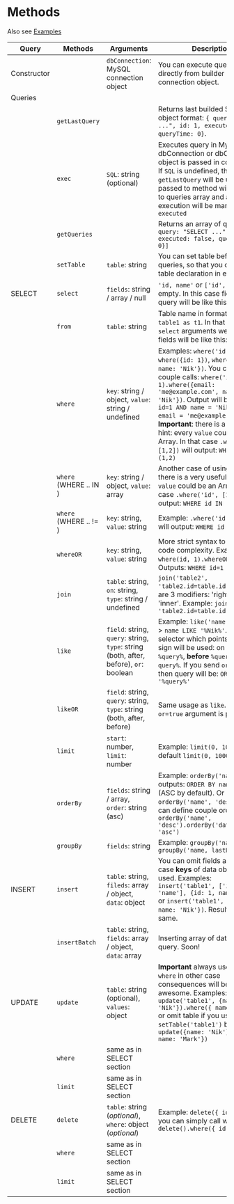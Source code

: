 # Methods
Also see [Examples](https://github.com/niklucky/mysql-query-builder/docs/EXAMPLES.md)

| Query | Methods | Arguments | Description  |
| ----- | ------- | -------- | -----------  |
| Constructor | | `dbConnection`: MySQL connection object | You can execute queries directly from builder if you pass connection object. |
| Queries | | | |
| | `getLastQuery`  | | Returns last builded SQL in an object format: `{ query: "SELECT ...", id: 1, executed: false, queryTime: 0}`. |
| | `exec`  | `SQL`: string (optional)  | Executes query in MySQL if dbConnection or dbConfig object is passed in constructor. If `SQL` is undefined, then `getLastQuery` will be used. SQL passed to method will be added to queries array and after execution will be marked as `executed`  |
| | `getQueries`  | | Returns an array of queries: `[{ query: "SELECT ...", id: 1, executed: false, queryTime: 0}]`|
| | `setTable`  | `table`: string   | You can set table before all queries, so that you can omit table declaration in every query. |
| SELECT  | `select`  | `fields`: string / array / null | `'id, name'` or `['id', 'name']` or empty. In this case fields for query will be like this `table.*` |
| | `from` | `table`: string  | Table name in format `table1` or `table1 as t1`. In that case if `select` arguments were empty fields will be like this: `t1.*`
| | `where` | `key`: string / object, `value`: string / undefined | Examples: `where('id', 1)`, `where({id: 1})`, `where({id: 1, name: 'Nik'})`. You can combine couple calls: `where('id', 1).where({email: 'me@example.com', name: 'Nik'})`. Output will be: `WHERE id=1 AND name = 'Nik' AND email = 'me@example.com'`. **Important**: there is a very useful hint: every `value` could be an Array. In that case `.where('id', [1,2])` will output: `WHERE id IN (1,2)` |
| | `where` (WHERE .. IN ) | `key`: string / object, `value`: array | Another case of using where: there is a very useful hint: every `value` could be an Array. In that case `.where('id', [1,2])` will output: `WHERE id IN (1,2)` |
| | `where` (WHERE .. != ) | `key`: string, `value`: string | Example: `.where('id !=', 1)` will output: `WHERE id !=1` |
| | `whereOR` | `key`: string, `value`: string  | More strict syntax to prevent code complexity. Examples: `where(id, 1).whereOR('id', 2)`. Outputs: `WHERE id=1 OR id=2`|
| | `join` | `table`: string, `on`: string, `type`: string / undefined | `join('table2', 'table2.id=table.id')`. There are 3 modifiers: 'right', 'left', 'inner'. Example: `join('table2', 'table2.id=table.id', 'left')`  |
| | `like`  | `field`: string, `query`: string, `type`: string (both, after, before), `or`: boolean | Example: `like('name', 'Nik')` -> `name LIKE '%Nik%'`. `type` is a selector which points where % sign will be used: on **both** side `%query%`, **before** `%query` or **after** `query%`. If you send `or` argument, then query will be: `OR name LIKE '%query%'` |
| | `likeOR`  | `field`: string, `query`: string, `type`: string (both, after, before) | Same usage as `like`. Only `or=true` argument is passed |
| | `limit` | `start`: number, `limit`: number | Example: `limit(0, 10)`. By default `limit(0, 1000)`
| | `orderBy` | `fields`: string / array, `order`: string (asc) | Example: `orderBy('name')`, outputs: `ORDER BY name ASC` (ASC by default). Or `orderBy('name', 'desc')`. You can define couple orders: `orderBy('name', 'desc').orderBy('dateOfBirth', 'asc')` |
| | `groupBy` | `fields`: string | Example: `groupBy('name')` or `groupBy('name, lastName')`|
| INSERT  | `insert`  | `table`: string, `fileds`: array / object, `data`: object | You can omit fields and in that case **keys** of data object will be used. Examples: `insert('table1', ['id', 'name'], {id: 1, name: 'Nik'})` or `insert('table1', {id: 1, name: 'Nik'})`. Result will be the same.|
| | `insertBatch` | `table`: string, `fields`: array / object, `data`: array  | Inserting array of data in one query. Soon! |
| UPDATE  | `update`  | `table`: string (optional), `values`: object  | **Important** always use with `where` in other case consequences will be not that awesome. Examples: `update('table1', {name: 'Nik'}).where({ name: 'Mark'})` or omit table if you used `setTable('table1')` before: `update({name: 'Nik'}).where({ name: 'Mark'})` |
| | `where` | same as in SELECT section | |
| | `limit` | same as in SELECT section | |
| DELETE  | `delete`  | `table`: string (_optional_), `where`: object (_optional_)  | Example: `delete({ id: 2})`. Or you can simply call with where: `delete().where({ id: 2})` |
| | `where` | same as in SELECT section | |
| | `limit` | same as in SELECT section | |
